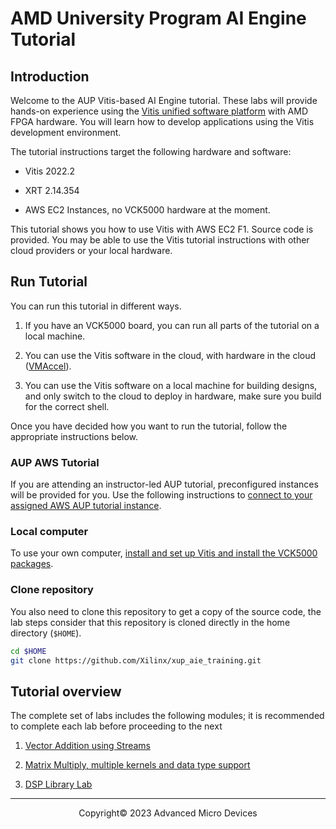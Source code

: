 <!-- 
DO NOT add layout, it will prevent README.md to be render as index.html by GitHub pages
-->

# AMD University Program AI Engine Tutorial

## Introduction

Welcome to the AUP Vitis-based AI Engine tutorial. These labs will provide hands-on experience using the [Vitis unified software platform](https://www.xilinx.com/products/design-tools/vitis.html) with AMD FPGA hardware. You will learn how to develop applications using the Vitis development environment.

The tutorial instructions target the following hardware and software:

* Vitis 2022.2

* XRT 2.14.354

* AWS EC2 Instances, no VCK5000 hardware at the moment.

This tutorial shows you how to use Vitis with AWS EC2 F1. Source code is provided. You may be able to use the Vitis tutorial instructions with other cloud providers or your local hardware.

## Run Tutorial

You can run this tutorial in different ways.

1. If you have an VCK5000 board, you can run all parts of the tutorial on a local machine.

1. You can use the Vitis software in the cloud, with hardware in the cloud ([VMAccel](https://vmaccel.com/solutions/)).

1. You can use the Vitis software on a local machine for building designs, and only switch to the cloud to deploy in hardware, make sure you build for the correct shell.

Once you have decided how you want to run the tutorial, follow the appropriate instructions below.

### AUP AWS Tutorial

If you are attending an instructor-led AUP tutorial, preconfigured instances will be provided for you. Use the following instructions to [connect to your assigned AWS AUP tutorial instance](setup_workshop.md).

### Local computer

To use your own computer, [install and set up Vitis and install the VCK5000 packages](setup_local_computer.md).

### Clone repository

You also need to clone this repository to get a copy of the source code, the lab steps consider that this repository is cloned directly in the home directory (`$HOME`).

```sh
cd $HOME
git clone https://github.com/Xilinx/xup_aie_training.git
```

## Tutorial overview

The complete set of labs includes the following modules; it is recommended to complete each lab before proceeding to the next

1. [Vector Addition using Streams](vadd_lab.md)

1. [Matrix Multiply, multiple kernels and data type support](matmult_lab.md)

1. [DSP Library Lab](dsplib_lab.md)

---------------------------------------
<p align="center">Copyright&copy; 2023 Advanced Micro Devices</p>
